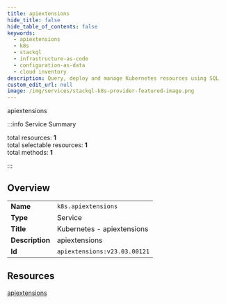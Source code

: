 ```yaml
---
title: apiextensions
hide_title: false
hide_table_of_contents: false
keywords:
  - apiextensions
  - k8s
  - stackql
  - infrastructure-as-code
  - configuration-as-data
  - cloud inventory
description: Query, deploy and manage Kubernetes resources using SQL
custom_edit_url: null
image: /img/services/stackql-k8s-provider-featured-image.png
---
```


apiextensions  
    
:::info Service Summary

<div class="row">
<div class="providerDocColumn">
<span>total resources:&nbsp;<b>1</b></span><br />
<span>total selectable resources:&nbsp;<b>1</b></span><br />
<span>total methods:&nbsp;<b>1</b></span><br />
</div>
</div>

:::

## Overview
<table><tbody>
<tr><td><b>Name</b></td><td><code>k8s.apiextensions</code></td></tr>
<tr><td><b>Type</b></td><td>Service</td></tr>
<tr><td><b>Title</b></td><td>Kubernetes - apiextensions</td></tr>
<tr><td><b>Description</b></td><td>apiextensions</td></tr>
<tr><td><b>Id</b></td><td><code>apiextensions:v23.03.00121</code></td></tr>
</tbody></table>

## Resources
<div class="row">
<div class="providerDocColumn">
<a href="/services/apiextensions/apiextensions/">apiextensions</a><br />
</div>
<div class="providerDocColumn">
</div>
</div>
